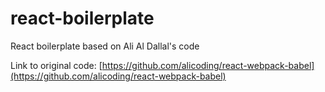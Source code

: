 # react-boilerplate
React boilerplate based on Ali Al Dallal's code

Link to original code: [https://github.com/alicoding/react-webpack-babel](https://github.com/alicoding/react-webpack-babel)

